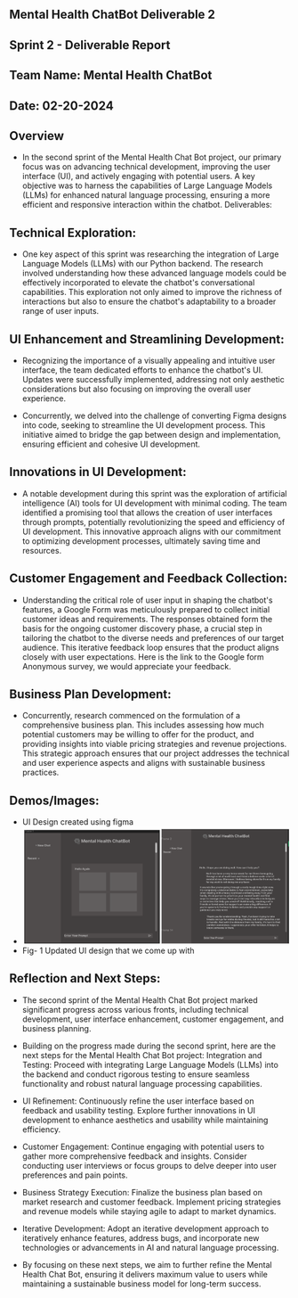 ## Mental Health ChatBot Deliverable 2

## Sprint 2 - Deliverable Report

## Team Name: Mental Health ChatBot

## Date: 02-20-2024

## Overview
* In the second sprint of the Mental Health Chat Bot project, our primary focus was on advancing technical development, improving the user interface (UI), and actively engaging with potential users. A key objective was to harness the capabilities of Large Language Models (LLMs) for enhanced natural language processing, ensuring a more efficient and responsive interaction within the chatbot.
Deliverables:

## Technical Exploration:
* One key aspect of this sprint was researching the integration of Large Language Models (LLMs) with our Python backend. The research involved understanding how these advanced language models could be effectively incorporated to elevate the chatbot's conversational capabilities. This exploration not only aimed to improve the richness of interactions but also to ensure the chatbot's adaptability to a broader range of user inputs.

## UI Enhancement and Streamlining Development:
* Recognizing the importance of a visually appealing and intuitive user interface, the team dedicated efforts to enhance the chatbot's UI. Updates were successfully implemented, addressing not only aesthetic considerations but also focusing on improving the overall user experience.

* Concurrently, we delved into the challenge of converting Figma designs into code, seeking to streamline the UI development process. This initiative aimed to bridge the gap between design and implementation, ensuring efficient and cohesive UI development.

## Innovations in UI Development:
* A notable development during this sprint was the exploration of artificial intelligence (AI) tools for UI development with minimal coding. The team identified a promising tool that allows the creation of user interfaces through prompts, potentially revolutionizing the speed and efficiency of UI development. This innovative approach aligns with our commitment to optimizing development processes, ultimately saving time and resources.

## Customer Engagement and Feedback Collection:
* Understanding the critical role of user input in shaping the chatbot's features, a Google Form was meticulously prepared to collect initial customer ideas and requirements. The responses obtained form the basis for the ongoing customer discovery phase, a crucial step in tailoring the chatbot to the diverse needs and preferences of our target audience. This iterative feedback loop ensures that the product aligns closely with user expectations. Here is the link to the Google form Anonymous survey, we would appreciate your feedback.

## Business Plan Development:
* Concurrently, research commenced on the formulation of a comprehensive business plan. This includes assessing how much potential customers may be willing to offer for the product, and providing insights into viable pricing strategies and revenue projections. This strategic approach ensures that our project addresses the technical and user experience aspects and aligns with sustainable business practices.

## Demos/Images:
* UI Design created using figma
* ![MHCB_Prototype1](https://github.com/jeffreywallphd/HealthHarbor/blob/UPDATE_DOCS_MHCB/docs/MentalHealthChatBot/MHCBDocImages/MHCB_Deliverable_2_Prototype.png)
* Fig- 1 Updated UI design that we come up with


## Reflection and Next Steps:
* The second sprint of the Mental Health Chat Bot project marked significant progress across various fronts, including technical development, user interface enhancement, customer engagement, and business planning.

* Building on the progress made during the second sprint, here are the next steps for the Mental Health Chat Bot project:
Integration and Testing: Proceed with integrating Large Language Models (LLMs) into the backend and conduct rigorous testing to ensure seamless functionality and robust natural language processing capabilities.

* UI Refinement: Continuously refine the user interface based on feedback and usability testing. Explore further innovations in UI development to enhance aesthetics and usability while maintaining efficiency.

* Customer Engagement: Continue engaging with potential users to gather more comprehensive feedback and insights. Consider conducting user interviews or focus groups to delve deeper into user preferences and pain points.

* Business Strategy Execution: Finalize the business plan based on market research and customer feedback. Implement pricing strategies and revenue models while staying agile to adapt to market dynamics.

* Iterative Development: Adopt an iterative development approach to iteratively enhance features, address bugs, and incorporate new technologies or advancements in AI and natural language processing.

* By focusing on these next steps, we aim to further refine the Mental Health Chat Bot, ensuring it delivers maximum value to users while maintaining a sustainable business model for long-term success.




